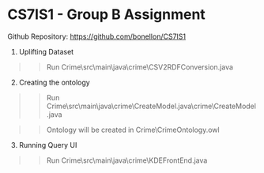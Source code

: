 # CS7IS1 - Group B Assignment
Github Repository: https://github.com/bonellon/CS7IS1

1. Uplifting Dataset

>> Run Crime\src\main\java\crime\CSV2RDFConversion.java

2. Creating the ontology 

>> Run Crime\src\main\java\crime\CreateModel.java\crime\CreateModel.java

>>Ontology will be created in Crime\CrimeOntology.owl


3. Running Query UI

>> Run Crime\src\main\java\crime\KDEFrontEnd.java
